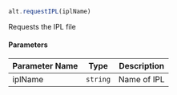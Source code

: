 ```js
alt.requestIPL(iplName)
```

Requests the IPL file

#### Parameters
| Parameter Name | Type | Description |
| -------------- | ----------- | ----------- |
| iplName | `string` | Name of IPL |